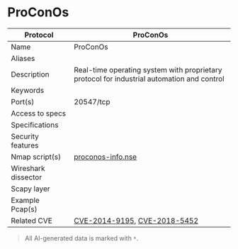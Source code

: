 # ProConOs

| Protocol | ProConOs |
|---|---|
| Name | ProConOs |
| Aliases |  |
| Description | Real-time operating system with proprietary protocol for industrial automation and control |
| Keywords |  |
| Port(s) | 20547/tcp |
| Access to specs |  |
| Specifications |  |
| Security features |  |
| Nmap script(s) | [proconos-info.nse](https://github.com/digitalbond/Redpoint/blob/master/proconos-info.nse) |
| Wireshark dissector |  |
| Scapy layer |  |
| Example Pcap(s) |  |
| Related CVE | [CVE-2014-9195](https://nvd.nist.gov/vuln/detail/CVE-2014-9195), [CVE-2018-5452](https://nvd.nist.gov/vuln/detail/CVE-2018-5452) |



> All AI-generated data is marked with `*`.
